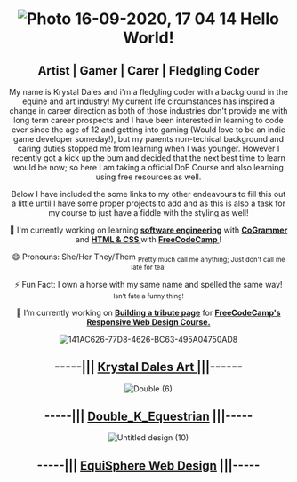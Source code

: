 <div align="center">
  
# <img>![Photo 16-09-2020, 17 04 14](https://github.com/user-attachments/assets/182c4988-7d4f-499d-9740-a3225f7685c3)</img> Hello World!

## Artist | Gamer | Carer | Fledgling Coder

My name is Krystal Dales and i'm a fledgling coder with a background in the equine and art industry! My current life circumstances has inspired a change in career direction as both of those industries don't provide me with long term career prospects and I have been interested in learning to code ever since the age of 12 and getting into gaming (Would love to be an indie game developer someday!), but my parents non-techical background and caring duties stopped me from learning when I was younger. However I recently got a kick up the bum and decided that the next best time to learn would be now; so here I am taking a official DoE Course and also learning using free resources as well.

Below I have included the some links to my other endeavours to fill this out a little until I have some proper projects to add and as this is also a task for my course to just have a fiddle with the styling as well!

🌱 I'm currently working on learning **<ins> software engineering</ins>** with **<ins>CoGrammer</ins>** and **<ins> HTML & CSS </ins>** with **<ins> FreeCodeCamp </ins>**!

😄 Pronouns: She/Her They/Them <sub> Pretty much call me anything; Just don't call me late for tea! </sub>

⚡ Fun Fact: I own a horse with my same name and spelled the same way! <sub> Isn't fate a funny thing!</sub>

🔭 I’m currently working on **<ins>Building a tribute page</ins>** for **<ins>FreeCodeCamp's Responsive Web Design Course.</ins>**

<img>![141AC626-77D8-4626-BC63-495A04750AD8](https://github.com/user-attachments/assets/a4bc94d1-8709-47e9-bbfb-7cc0362ded7e)</img>
## -----||| [Krystal Dales Art ](https://www.facebook.com/KrystalDalesArtAndPhotography/)|||------

<img>![Double (6)](https://github.com/user-attachments/assets/487ee2dd-c322-47ce-b2c2-b74e98f54fcf)</img>

## -----||| [Double_K_Equestrian](https://www.instagram.com/double_k_equestrian/) |||-----

<img>![Untitled design (10)](https://github.com/user-attachments/assets/79b0013b-0205-40d5-b33b-47077d2321de)
</img>
 
## -----||| [EquiSphere Web Design](https://www.facebook.com/profile.php?id=61568243266118) |||-----


</div>

<!--
**HyperionKrystal/HyperionKrystal** is a ✨ _special_ ✨ repository because its `README.md` (this file) appears on your GitHub profile.

Here are some ideas to get you started:

- 🔭 I’m currently working on ...
- 🌱 I’m currently learning ...
- 👯 I’m looking to collaborate on ...
- 🤔 I’m looking for help with ...
- 💬 Ask me about ...
- 📫 How to reach me: ...
- 😄 Pronouns: ...
- ⚡ Fun fact: ...
-->
